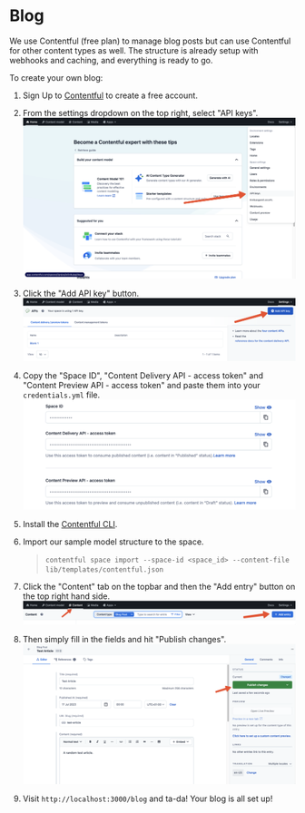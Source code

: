 # Blog

We use Contentful (free plan) to manage blog posts but can use Contentful for other content types as well. The structure is already setup with webhooks and caching, and everything is ready to go.

To create your own blog:

1. Sign Up to [Contentful](https://www.contentful.com/sign-up/) to create a free account.

2. From the settings dropdown on the top right, select "API keys".
    ![API Keys](images/api_keys.png)

3. Click the "Add API key" button.
    ![Add API Key](images/add_api_key.png)

4. Copy the "Space ID", "Content Delivery API - access token" and "Content Preview API - access token" and paste them into your `credentials.yml` file.
    ![Contentful IDs](images/contentful_ids.png)

5. Install the [Contentful CLI](https://www.contentful.com/developers/docs/tutorials/cli/installation/).

6. Import our sample model structure to the space.
    > `contentful space import --space-id <space_id> --content-file lib/templates/contentful.json`

7. Click the "Content" tab on the topbar and then the "Add entry" button on the top right hand side.
    ![Add Entry](images/add_entry.png)

8. Then simply fill in the fields and hit "Publish changes".
    ![Publish Post](images/publish_post.png)

9. Visit `http://localhost:3000/blog` and ta-da! Your blog is all set up!